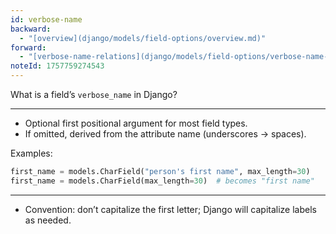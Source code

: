```yaml
---
id: verbose-name
backward:
  - "[overview](django/models/field-options/overview.md)"
forward:
  - "[verbose-name-relations](django/models/field-options/verbose-name-relations.md)"
noteId: 1757759274543
---
```


What is a field’s `verbose_name` in Django?

---

- Optional first positional argument for most field types.
- If omitted, derived from the attribute name (underscores → spaces).

Examples:
```python
first_name = models.CharField("person's first name", max_length=30)
first_name = models.CharField(max_length=30)  # becomes "first name"
```

---

- Convention: don’t capitalize the first letter; Django will capitalize labels as needed. 